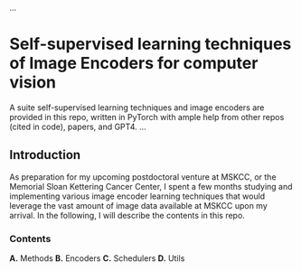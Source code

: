 ...

# Self-supervised learning techniques of Image Encoders for computer vision
A suite self-supervised learning techniques and image encoders are provided in this repo, written in PyTorch with ample help from other repos (cited in code), papers, and GPT4.
...

## Introduction

As preparation for my upcoming postdoctoral venture at MSKCC, or the Memorial Sloan Kettering Cancer Center, I spent a few months studying and implementing various image encoder learning techniques that would leverage the vast amount of image data available at MSKCC upon my arrival. In the following, I will describe the contents in this repo.

### Contents

**A.** Methods
**B.** Encoders
**C.** Schedulers
**D.** Utils


